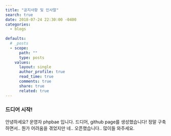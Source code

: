 ```yaml
---
title: "공지사항 및 인사말"
search: true
date: 2018-07-24 22:30:00 -0400
categories: 
  - blogs
  
defaults:
  # _posts
  - scope:
      path: ""
      type: posts
    values:
      layout: single
      author_profile: true
      read_time: true
      comments: true
      share: true
      related: true
---
```



### 드디어 시작!
안녕하세요? 운영자 phpbae 입니다.
드디어, github page를 생성했습니다! 정말 구축하면서.. 뭔가 어려움을 겪었지만 네.. 오픈했습니다.. 많이들 와주세요.


